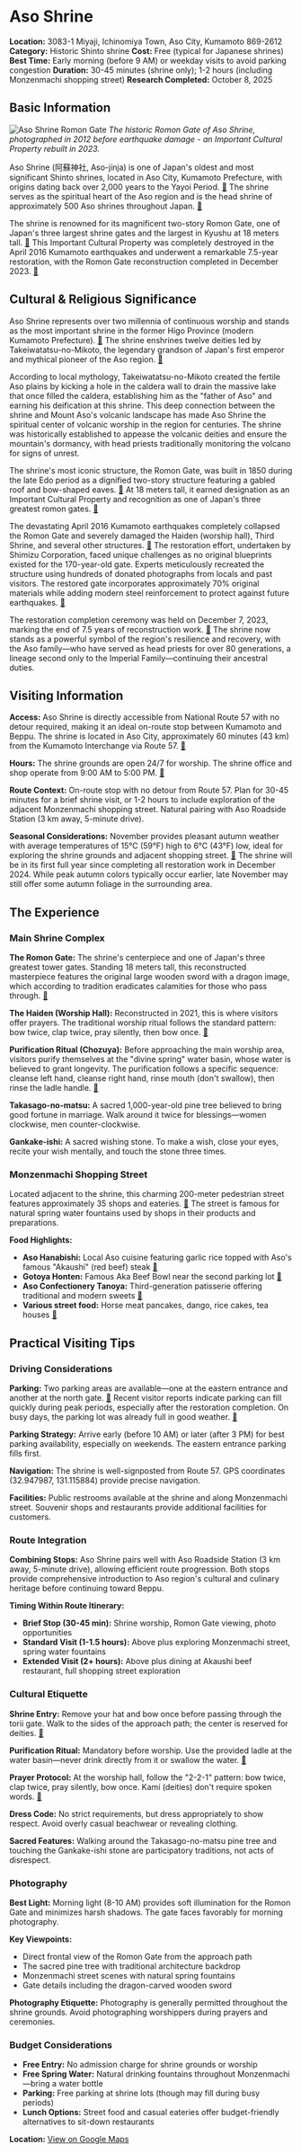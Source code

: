 # Aso Shrine

**Location:** 3083-1 Miyaji, Ichinomiya Town, Aso City, Kumamoto 869-2612
**Category:** Historic Shinto shrine
**Cost:** Free (typical for Japanese shrines)
**Best Time:** Early morning (before 9 AM) or weekday visits to avoid parking congestion
**Duration:** 30-45 minutes (shrine only); 1-2 hours (including Monzenmachi shopping street)
**Research Completed:** October 8, 2025

## Basic Information

![Aso Shrine Romon Gate](https://upload.wikimedia.org/wikipedia/commons/3/34/Aso_Jinja_01.jpg)
*The historic Romon Gate of Aso Shrine, photographed in 2012 before earthquake damage - an Important Cultural Property rebuilt in 2023.*

Aso Shrine (阿蘇神社, Aso-jinja) is one of Japan's oldest and most significant Shinto shrines, located in Aso City, Kumamoto Prefecture, with origins dating back over 2,000 years to the Yayoi Period. [🔗](https://www.japan-guide.com/e/e4553.html) The shrine serves as the spiritual heart of the Aso region and is the head shrine of approximately 500 Aso shrines throughout Japan. [🔗](https://kumamoto.guide/en/spots/detail/1420)

The shrine is renowned for its magnificent two-story Romon Gate, one of Japan's three largest shrine gates and the largest in Kyushu at 18 meters tall. [🔗](https://en.japantravel.com/kumamoto/aso-shrine/8755) This Important Cultural Property was completely destroyed in the April 2016 Kumamoto earthquakes and underwent a remarkable 7.5-year restoration, with the Romon Gate reconstruction completed in December 2023. [🔗](https://www.shimz.co.jp/en/topics/construction/item30/index.html)

## Cultural & Religious Significance

Aso Shrine represents over two millennia of continuous worship and stands as the most important shrine in the former Higo Province (modern Kumamoto Prefecture). [🔗](https://www.japan-guide.com/e/e4553.html) The shrine enshrines twelve deities led by Takeiwatatsu-no-Mikoto, the legendary grandson of Japan's first emperor and mythical pioneer of the Aso region. [🔗](https://kumamoto.guide/en/spots/detail/1420)

According to local mythology, Takeiwatatsu-no-Mikoto created the fertile Aso plains by kicking a hole in the caldera wall to drain the massive lake that once filled the caldera, establishing him as the "father of Aso" and earning his deification at this shrine. This deep connection between the shrine and Mount Aso's volcanic landscape has made Aso Shrine the spiritual center of volcanic worship in the region for centuries. The shrine was historically established to appease the volcanic deities and ensure the mountain's dormancy, with head priests traditionally monitoring the volcano for signs of unrest.

The shrine's most iconic structure, the Romon Gate, was built in 1850 during the late Edo period as a dignified two-story structure featuring a gabled roof and bow-shaped eaves. [🔗](https://firedup-kumamoto.com/column17/) At 18 meters tall, it earned designation as an Important Cultural Property and recognition as one of Japan's three greatest romon gates. [🔗](https://en.japantravel.com/kumamoto/aso-shrine/8755)

The devastating April 2016 Kumamoto earthquakes completely collapsed the Romon Gate and severely damaged the Haiden (worship hall), Third Shrine, and several other structures. [🔗](https://www.shimz.co.jp/en/topics/construction/item30/index.html) The restoration effort, undertaken by Shimizu Corporation, faced unique challenges as no original blueprints existed for the 170-year-old gate. Experts meticulously recreated the structure using hundreds of donated photographs from locals and past visitors. The restored gate incorporates approximately 70% original materials while adding modern steel reinforcement to protect against future earthquakes. [🔗](https://www.tokyoweekender.com/japan-life/inside-the-rebuilding-of-aso-shrine/)

The restoration completion ceremony was held on December 7, 2023, marking the end of 7.5 years of reconstruction work. [🔗](https://www.shimz.co.jp/en/topics/construction/item30/index.html) The shrine now stands as a powerful symbol of the region's resilience and recovery, with the Aso family—who have served as head priests for over 80 generations, a lineage second only to the Imperial Family—continuing their ancestral duties.

## Visiting Information

**Access:** Aso Shrine is directly accessible from National Route 57 with no detour required, making it an ideal on-route stop between Kumamoto and Beppu. The shrine is located in Aso City, approximately 60 minutes (43 km) from the Kumamoto Interchange via Route 57. [🔗](https://www.japan-guide.com/e/e4553.html)

**Hours:** The shrine grounds are open 24/7 for worship. The shrine office and shop operate from 9:00 AM to 5:00 PM. [🔗](https://kumamoto.guide/en/spots/detail/1420)

**Route Context:** On-route stop with no detour from Route 57. Plan for 30-45 minutes for a brief shrine visit, or 1-2 hours to include exploration of the adjacent Monzenmachi shopping street. Natural pairing with Aso Roadside Station (3 km away, 5-minute drive).

**Seasonal Considerations:** November provides pleasant autumn weather with average temperatures of 15°C (59°F) high to 6°C (43°F) low, ideal for exploring the shrine grounds and adjacent shopping street. [🔗](https://firedup-kumamoto.com/column17/) The shrine will be in its first full year since completing all restoration work in December 2024. While peak autumn colors typically occur earlier, late November may still offer some autumn foliage in the surrounding area.

## The Experience

### Main Shrine Complex

**The Romon Gate:** The shrine's centerpiece and one of Japan's three greatest tower gates. Standing 18 meters tall, this reconstructed masterpiece features the original large wooden sword with a dragon image, which according to tradition eradicates calamities for those who pass through. [🔗](https://kumamoto.guide/en/spots/detail/1420)

**The Haiden (Worship Hall):** Reconstructed in 2021, this is where visitors offer prayers. The traditional worship ritual follows the standard pattern: bow twice, clap twice, pray silently, then bow once. [🔗](https://livejapan.com/en/article-a0001348/)

**Purification Ritual (Chozuya):** Before approaching the main worship area, visitors purify themselves at the "divine spring" water basin, whose water is believed to grant longevity. The purification follows a specific sequence: cleanse left hand, cleanse right hand, rinse mouth (don't swallow), then rinse the ladle handle. [🔗](https://www.japan-guide.com/e/e2057.html)

**Takasago-no-matsu:** A sacred 1,000-year-old pine tree believed to bring good fortune in marriage. Walk around it twice for blessings—women clockwise, men counter-clockwise.

**Gankake-ishi:** A sacred wishing stone. To make a wish, close your eyes, recite your wish mentally, and touch the stone three times.

### Monzenmachi Shopping Street

Located adjacent to the shrine, this charming 200-meter pedestrian street features approximately 35 shops and eateries. [🔗](https://en.japantravel.com/kumamoto/aso-shrine-s-monzen-shopping-street-kumamoto/18548) The street is famous for natural spring water fountains used by shops in their products and preparations.

**Food Highlights:**
- **Aso Hanabishi:** Local Aso cuisine featuring garlic rice topped with Aso's famous "Akaushi" (red beef) steak [🔗](https://www.trip.com/moments/detail/aso-57504-119757462?locale=en-HK)
- **Gotoya Honten:** Famous Aka Beef Bowl near the second parking lot [🔗](https://en.japantravel.com/kumamoto/aso-shrine-s-monzen-shopping-street-kumamoto/18548)
- **Aso Confectionery Tanoya:** Third-generation patisserie offering traditional and modern sweets [🔗](https://www.gltjp.com/en/directory/item/14870/)
- **Various street food:** Horse meat pancakes, dango, rice cakes, tea houses [🔗](https://www.tripadvisor.com/Attraction_Review-g670169-d3571396-Reviews-Monzenmachi_Shopping_Area-Aso_Kumamoto_Prefecture_Kyushu.html)

## Practical Visiting Tips

### Driving Considerations

**Parking:** Two parking areas are available—one at the eastern entrance and another at the north gate. [🔗](https://www.japan-guide.com/e/e4553.html) Recent visitor reports indicate parking can fill quickly during peak periods, especially after the restoration completion. On busy days, the parking lot was already full in good weather. [🔗](https://www.tripadvisor.com/Attraction_Review-g670169-d1901733-Reviews-Aso_Shrine-Aso_Kumamoto_Prefecture_Kyushu.html)

**Parking Strategy:** Arrive early (before 10 AM) or later (after 3 PM) for best parking availability, especially on weekends. The eastern entrance parking fills first.

**Navigation:** The shrine is well-signposted from Route 57. GPS coordinates (32.947987, 131.115884) provide precise navigation.

**Facilities:** Public restrooms available at the shrine and along Monzenmachi street. Souvenir shops and restaurants provide additional facilities for customers.

### Route Integration

**Combining Stops:** Aso Shrine pairs well with Aso Roadside Station (3 km away, 5-minute drive), allowing efficient route progression. Both stops provide comprehensive introduction to Aso region's cultural and culinary heritage before continuing toward Beppu.

**Timing Within Route Itinerary:**
- **Brief Stop (30-45 min):** Shrine worship, Romon Gate viewing, photo opportunities
- **Standard Visit (1-1.5 hours):** Above plus exploring Monzenmachi street, spring water fountains
- **Extended Visit (2+ hours):** Above plus dining at Akaushi beef restaurant, full shopping street exploration

### Cultural Etiquette

**Shrine Entry:** Remove your hat and bow once before passing through the torii gate. Walk to the sides of the approach path; the center is reserved for deities. [🔗](https://livejapan.com/en/article-a0001348/)

**Purification Ritual:** Mandatory before worship. Use the provided ladle at the water basin—never drink directly from it or swallow the water. [🔗](https://www.japan-guide.com/e/e2057.html)

**Prayer Protocol:** At the worship hall, follow the "2-2-1" pattern: bow twice, clap twice, pray silently, bow once. Kami (deities) don't require spoken words. [🔗](https://livejapan.com/en/article-a0001348/)

**Dress Code:** No strict requirements, but dress appropriately to show respect. Avoid overly casual beachwear or revealing clothing.

**Sacred Features:** Walking around the Takasago-no-matsu pine tree and touching the Gankake-ishi stone are participatory traditions, not acts of disrespect.

### Photography

**Best Light:** Morning light (8-10 AM) provides soft illumination for the Romon Gate and minimizes harsh shadows. The gate faces favorably for morning photography.

**Key Viewpoints:**
- Direct frontal view of the Romon Gate from the approach path
- The sacred pine tree with traditional architecture backdrop
- Monzenmachi street scenes with natural spring fountains
- Gate details including the dragon-carved wooden sword

**Photography Etiquette:** Photography is generally permitted throughout the shrine grounds. Avoid photographing worshippers during prayers and ceremonies.

### Budget Considerations

- **Free Entry:** No admission charge for shrine grounds or worship
- **Free Spring Water:** Natural drinking fountains throughout Monzenmachi—bring a water bottle
- **Parking:** Free parking at shrine lots (though may fill during busy periods)
- **Lunch Options:** Street food and casual eateries offer budget-friendly alternatives to sit-down restaurants

**Location:** [View on Google Maps](https://maps.google.com/maps?q=32.947987,131.115884)
